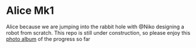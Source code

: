 # Alice Mk1

Alice because we are jumping into the rabbit hole with @Niko designing a robot from scratch. 
This repo is still under construction, so please enjoy this [photo album](https://photos.app.goo.gl/z4ssMp5SLAgoUK6Q6) of the progress so far
